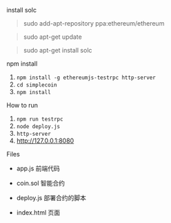 install solc
> sudo add-apt-repository ppa:ethereum/ethereum

> sudo apt-get update

> sudo apt-get install solc


npm install

1. `npm install -g ethereumjs-testrpc http-server`
2. `cd simplecoin`
3. `npm install`

How to run

1. `npm run testrpc`
2. `node deploy.js`
3. `http-server`
4.  http://127.0.0.1:8080

Files

* app.js
  前端代码

* coin.sol
  智能合约

* deploy.js
  部署合约的脚本

* index.html
  页面


